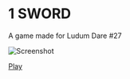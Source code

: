 # 1 SWORD

A game made for Ludum Dare #27

![Screenshot](https://raw.github.com/miriti/1sword/master/screenshot.png "1 SWORD")

[Play](http://miriti.github.io/games/onesword/)
